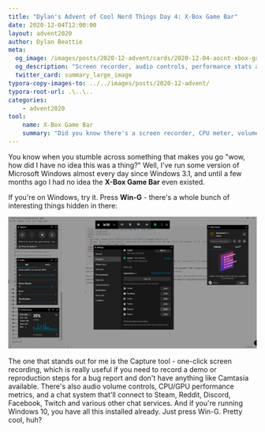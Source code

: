 ```yaml
---
title: "Dylan's Advent of Cool Nerd Things Day 4: X-Box Game Bar"
date: 2020-12-04T12:00:00
layout: advent2020
author: Dylan Beattie
meta:
  og_image: /images/posts/2020-12-advent/cards/2020-12-04-aocnt-xbox-game-bar.png
  og_description: "Screen recorder, audio controls, performance stats and chat. Built into Windows. Try it - press Win+G."
  twitter_card: summary_large_image
typora-copy-images-to: ../../images/posts/2020-12-advent/
typora-root-url: .\..\..
categories:
    - advent2020
tool:
    name: X-Box Game Bar
    summary: "Did you know there's a screen recorder, CPU meter, volume control and chat system built into Windows?"
---
```


You know when you stumble across something that makes you go "wow, how did I have no idea this was a thing?" Well, I've run some version of Microsoft Windows almost every day since Windows 3.1, and until a few months ago I had no idea the **X-Box Game Bar** even existed.

If you're on Windows, try it. Press **Win-G** - there's a whole bunch of interesting things hidden in there:

![image-20201130165138264](/images/posts/2020-12-advent/image-20201130165138264.png)

The one that stands out for me is the Capture tool - one-click screen recording, which is really useful if you need to record a demo or reproduction steps for a bug report and don't have anything like Camtasia available. There's also audio volume controls, CPU/GPU performance metrics, and a chat system that'll connect to Steam, Reddit, Discord, Facebook, Twitch and various other chat services. And if you're running Windows 10, you have all this installed already. Just press Win-G. Pretty cool, huh?
